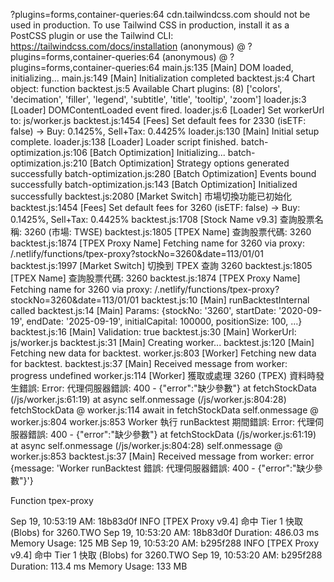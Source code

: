 ?plugins=forms,container-queries:64 cdn.tailwindcss.com should not be used in production. To use Tailwind CSS in production, install it as a PostCSS plugin or use the Tailwind CLI: https://tailwindcss.com/docs/installation
(anonymous) @ ?plugins=forms,container-queries:64
(anonymous) @ ?plugins=forms,container-queries:64
main.js:135 [Main] DOM loaded, initializing...
main.js:149 [Main] Initialization completed
backtest.js:4 Chart object: function
backtest.js:5 Available Chart plugins: (8) ['colors', 'decimation', 'filler', 'legend', 'subtitle', 'title', 'tooltip', 'zoom']
loader.js:3 [Loader] DOMContentLoaded event fired.
loader.js:6 [Loader] Set workerUrl to: js/worker.js
backtest.js:1454 [Fees] Set default fees for 2330 (isETF: false) -> Buy: 0.1425%, Sell+Tax: 0.4425%
loader.js:130 [Main] Initial setup complete.
loader.js:138 [Loader] Loader script finished.
batch-optimization.js:106 [Batch Optimization] Initializing...
batch-optimization.js:210 [Batch Optimization] Strategy options generated successfully
batch-optimization.js:280 [Batch Optimization] Events bound successfully
batch-optimization.js:143 [Batch Optimization] Initialized successfully
backtest.js:2080 [Market Switch] 市場切換功能已初始化
backtest.js:1454 [Fees] Set default fees for 3260 (isETF: false) -> Buy: 0.1425%, Sell+Tax: 0.4425%
backtest.js:1708 [Stock Name v9.3] 查詢股票名稱: 3260 (市場: TWSE)
backtest.js:1805 [TPEX Name] 查詢股票代碼: 3260
backtest.js:1874 [TPEX Proxy Name] Fetching name for 3260 via proxy: /.netlify/functions/tpex-proxy?stockNo=3260&date=113/01/01
backtest.js:1997 [Market Switch] 切換到 TPEX 查詢 3260
backtest.js:1805 [TPEX Name] 查詢股票代碼: 3260
backtest.js:1874 [TPEX Proxy Name] Fetching name for 3260 via proxy: /.netlify/functions/tpex-proxy?stockNo=3260&date=113/01/01
backtest.js:10 [Main] runBacktestInternal called
backtest.js:14 [Main] Params: {stockNo: '3260', startDate: '2020-09-19', endDate: '2025-09-19', initialCapital: 100000, positionSize: 100, …}
backtest.js:16 [Main] Validation: true
backtest.js:30 [Main] WorkerUrl: js/worker.js
backtest.js:31 [Main] Creating worker...
backtest.js:120 [Main] Fetching new data for backtest.
worker.js:803 [Worker] Fetching new data for backtest.
backtest.js:37 [Main] Received message from worker: progress undefined
worker.js:114 [Worker] 獲取或處理 3260 (TPEX) 資料時發生錯誤: Error: 代理伺服器錯誤: 400 - {"error":"缺少參數"}
    at fetchStockData (/js/worker.js:61:19)
    at async self.onmessage (/js/worker.js:804:28)
fetchStockData @ worker.js:114
await in fetchStockData
self.onmessage @ worker.js:804
worker.js:853 Worker 執行 runBacktest 期間錯誤: Error: 代理伺服器錯誤: 400 - {"error":"缺少參數"}
    at fetchStockData (/js/worker.js:61:19)
    at async self.onmessage (/js/worker.js:804:28)
self.onmessage @ worker.js:853
backtest.js:37 [Main] Received message from worker: error {message: 'Worker runBacktest 錯誤: 代理伺服器錯誤: 400 - {"error":"缺少參數"}'}

Function tpex-proxy

Sep 19, 10:53:19 AM: 18b83d0f INFO   [TPEX Proxy v9.4] 命中 Tier 1 快取 (Blobs) for 3260.TWO
Sep 19, 10:53:20 AM: 18b83d0f Duration: 486.03 ms	Memory Usage: 125 MB
Sep 19, 10:53:20 AM: b295f288 INFO   [TPEX Proxy v9.4] 命中 Tier 1 快取 (Blobs) for 3260.TWO
Sep 19, 10:53:20 AM: b295f288 Duration: 113.4 ms	Memory Usage: 133 MB